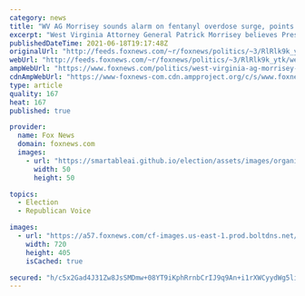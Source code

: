 ```yaml
---
category: news
title: "WV AG Morrisey sounds alarm on fentanyl overdose surge, points to Biden border policies"
excerpt: "West Virginia Attorney General Patrick Morrisey believes President Biden's decision to reverse the Trump administration's \"remain in Mexico\" policy has led to a spike in fentanyl trafficking and overdoses within the U.S."
publishedDateTime: 2021-06-18T19:17:48Z
originalUrl: "http://feeds.foxnews.com/~r/foxnews/politics/~3/RlRlk9k_ytk/west-virginia-ag-morrisey-fentanyl-border-crisis"
webUrl: "http://feeds.foxnews.com/~r/foxnews/politics/~3/RlRlk9k_ytk/west-virginia-ag-morrisey-fentanyl-border-crisis"
ampWebUrl: "https://www.foxnews.com/politics/west-virginia-ag-morrisey-fentanyl-border-crisis.amp"
cdnAmpWebUrl: "https://www-foxnews-com.cdn.ampproject.org/c/s/www.foxnews.com/politics/west-virginia-ag-morrisey-fentanyl-border-crisis.amp"
type: article
quality: 167
heat: 167
published: true

provider:
  name: Fox News
  domain: foxnews.com
  images:
    - url: "https://smartableai.github.io/election/assets/images/organizations/foxnews.com-50x50.jpg"
      width: 50
      height: 50

topics:
  - Election
  - Republican Voice

images:
  - url: "https://a57.foxnews.com/cf-images.us-east-1.prod.boltdns.net/v1/static/694940094001/f4825fdb-4550-4464-8fce-f63ed9e63f15/b300c443-2381-4d0a-9e0c-18260b6b831e/1280x720/match/720/405/image.jpg?ve=1&tl=1"
    width: 720
    height: 405
    isCached: true

secured: "h/c5x2Gad4J31Zw8JsSMDmw+08YT9iKphRrnbCrIJ9q9An+i1rXWCyydWg5li/dNaNWWtGzxMFiPIVXzdF2e6sk7YLqbUlJkBzY3XA/VFJ8mfGSyc0m8OCpyEOlxA2bn/D95qRRa5b59Ht7yqMDSaRJRPXnyswct6SACOj2eHYoiQgS5xusPLnJ5/xWoqLP8bhUwTj4RxZUHU8Xqy4x9NJezsnTZZMvyZxzR/SFyAVgZIARJ9XWb5klkOnGIUuK9Xd1SGt7HKmpWcQk7Sq8XPB1F8akoY0OfLwPflYwblEs5gzAW1zXBMYqE/dAIr10o/FFcq4s8Vr8wQnOGdhLpQYxMbE8oMDHpVbtIPPjxyEs=;emurl8RzPUtOQJiH9f+Cng=="
---
```


